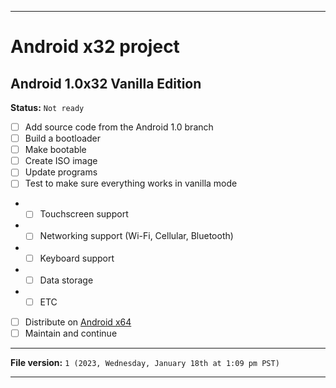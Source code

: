 
***

# Android x32 project

## Android 1.0x32 Vanilla Edition

**Status:** `Not ready`

- [ ] Add source code from the Android 1.0 branch
- [ ] Build a bootloader
- [ ] Make bootable
- [ ] Create ISO image
- [ ] Update programs
- [ ] Test to make sure everything works in vanilla mode
- - [ ] Touchscreen support
- - [ ] Networking support (Wi-Fi, Cellular, Bluetooth)
- - [ ] Keyboard support
- - [ ] Data storage
- - [ ] ETC
- [ ] Distribute on [Android x64](https://archive.org/details/@android-x64)
- [ ] Maintain and continue

***

**File version:** `1 (2023, Wednesday, January 18th at 1:09 pm PST)`

***
